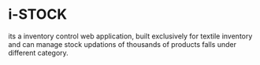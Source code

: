 # i-STOCK
its a inventory control web application, built exclusively for textile inventory and can manage stock updations of thousands of products falls under different category.
